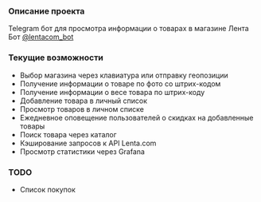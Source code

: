 ### Описание проекта

Telegram бот для просмотра информации о товарах в магазине Лента  
Бот [@lentacom_bot](https://t.me/lentacom_bot)

### Текущие возможности
* Выбор магазина через клавиатура или отправку геопозиции
* Получение информации о товаре по фото со штрих-кодом
* Получение информации о весе товара по штрих-коду
* Добавление товара в личный список
* Просмотр товаров в личном списке
* Ежедневное оповещение пользователей о скидках на добавленные товары
* Поиск товара через каталог
* Кэширование запросов к API Lenta.com
* Просмотр статистики через Grafana

### TODO
* Список покупок
